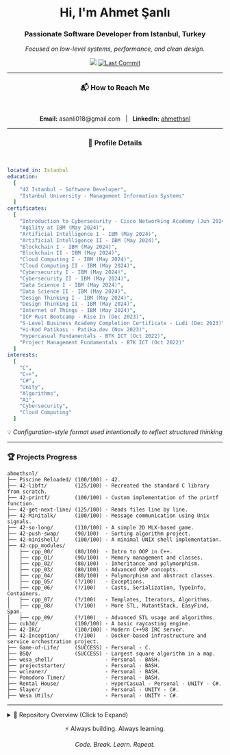 <h1 align="center">Hi, I'm Ahmet Şanlı</h1>
<h3 align="center">Passionate Software Developer from Istanbul, Turkey</h3>
<p align="center"><i>Focused on low-level systems, performance, and clean design.</i></p>

<p align="center">
<img src="https://komarev.com/ghpvc/?username=ahmethsnl&label=Profile%20Views&color=0e75b6&style=flat" />
  <a href="https://github.com/ahmethsnl/ahmethsnl/commits">
    <img src="https://img.shields.io/github/last-commit/ahmethsnl/ahmethsnl?style=flat" alt="Last Commit" />
  </a>
</p>

---

<h3 align="center">📬 How to Reach Me</h3>

<br>

<p align="center">
  <b>Email:</b> asanli018@gmail.com &nbsp; | &nbsp;
  <b>LinkedIn:</b> <a href="https://www.linkedin.com/in/ahmethsnl/">ahmethsnl</a>
</p>

---

<h3 align="center">📜 Profile Details</h3>

<br>

```yaml
located_in: Istanbul
education:
  [
    "42 Istanbul - Software Developer",
    "Istanbul University - Management Information Systems"
  ]
certificates:
  [
    "Introduction to Cybersecurity - Cisco Networking Academy (Jun 2024)",
    "Agility at IBM (May 2024)",
    "Artificial Intelligence I - IBM (May 2024)",
    "Artificial Intelligence II - IBM (May 2024)",
    "Blockchain I - IBM (May 2024)",
    "Blockchain II - IBM (May 2024)",
    "Cloud Computing I - IBM (May 2024)",
    "Cloud Computing II - IBM (May 2024)",
    "Cybersecurity I - IBM (May 2024)",
    "Cybersecurity II - IBM (May 2024)",
    "Data Science I - IBM (May 2024)",
    "Data Science II - IBM (May 2024)",
    "Design Thinking I - IBM (May 2024)",
    "Design Thinking II - IBM (May 2024)",
    "Internet of Things - IBM (May 2024)",
    "ICP Rust Bootcamp - Rise In (Dec 2023)",
    "S-Level Business Academy Completion Certificate - Ludi (Dec 2023)",
    "Hi-Kod Patikası - Patika.dev (Nov 2023)",
    "Hypercasual Fundamentals - BTK ICT (Oct 2022)",
    "Project Management Fundamentals - BTK ICT (Oct 2022)"
  ]
interests:
  [
    "C",
    "C++",
    "C#",
    "Unity",
    "Algorithms",
    "AI",
    "Cybersecurity",
    "Cloud Computing"
  ]

```


💡 *Configuration-style format used intentionally to reflect structured thinking*


---

### 🏆 Projects Progress


```plaintext
ahmethsnl/
├── Piscine Reloaded/ (100/100) - 42.
├── 42-libft/         (125/100) - Recreated the standard C library from scratch.
├── 42-printf/        (100/100) - Custom implementation of the printf function.
├── 42-get-next-line/ (125/100) - Reads files line by line.
├── 42-Minitalk/      (100/100) - Message communication using Unix signals.
├── 42-so-long/       (110/100) - A simple 2D MLX-based game.
├── 42-push-swap/     (90/100)  - Sorting algorithm project.
├── 42-minishell/     (100/100) - A minimal UNIX shell implementation.
├── 42-cpp_modules/
│   ├── cpp_00/       (80/100)  - Intro to OOP in C++.
│   ├── cpp_01/       (90/100)  - Memory management and classes.
│   ├── cpp_02/       (80/100)  - Inheritance and polymorphism.
│   ├── cpp_03/       (80/100)  - Advanced OOP concepts.
│   ├── cpp_04/       (80/100)  - Polymorphism and abstract classes.
│   ├── cpp_05/       (?/100)   - Exceptions.
│   ├── cpp_06/       (?/100)   - Casts, Serialization, TypeInfo, Containers.
│   ├── cpp_07/       (?/100)   - Templates, Iterators, Algorithms.
│   ├── cpp_08/       (?/100)   - More STL, MutantStack, EasyFind, Span.
│   ├── cpp_09/       (?/100)   - Advanced STL usage and algorithms.
├── cub3d/            (100/100) - A basic raycasting engine.
├── 42-IRC/           (100/100) - Modern C++98 IRC server.
├── 42-Inception/     (?/100)   - Docker-based infrastructure and service orchestration project.
├── Game-of-Life/     (SUCCESS) - Personal - C.
├── BSQ/              (SUCCESS) - Largest square algorithm in a map.
├── wesa_shell/                 - Personal - BASH.
├── projectstarter/             - Personal - BASH.
├── wcleaner/                   - Personal - BASH.
├── Pomodoro Timer/             - Personal - BASH.
├── Rental House/               - HyperCasual - Personal - UNITY - C#.
├── Slayer/                     - Personal - UNITY - C#.
├── Wesa Utils/                 - Personal - UNITY - C#.
```

---
<details>
<summary> 📂 Repository Overview (Click to Expand)</summary>

- [**42-libft**](https://github.com/Ahmethsnl/42-libft): Recreated the standard C library from scratch.
- [**42-printf**](https://github.com/Ahmethsnl/42-printf): Custom implementation of the `printf` function.
- [**42-get-next-line**](https://github.com/Ahmethsnl/42-get-next-line): Reads files line by line
- [**42-Minitalk**](https://github.com/Ahmethsnl/42-Minitalk): Implements message communication using Unix signals
- [**42-so-long**](https://github.com/Ahmethsnl/42-so-long): A simple 2D game using MLX.
- [**42-push-swap**](https://github.com/Ahmethsnl/42-push-swap): Sorting algorithm project.
- [**42-minishell**](https://github.com/Ahmethsnl/42-minishell): A small shell implementation.
- [**42-cpp_modules**](https://github.com/Ahmethsnl/42-cpp_modules): Intro to Object-Oriented Programming in C++ (cpp_00 - cpp_08).
- [**cub3d**](https://github.com/Ahmethsnl/cub3d): A basic raycasting engine inspired by Wolfenstein 3D.
- [**42-IRC**](https://github.com/Ahmethsnl/42-IRC): Modern C++98 IRC server.
- [**42-Inception**](https://github.com/Ahmethsnl/42-Inception): Docker-based system administration project focused on infrastructure and service orchestration.
</details>

<p align="center">⚡ Always building. Always learning.</p>
<p align="center"><i>Code. Break. Learn. Repeat.</i></p>
